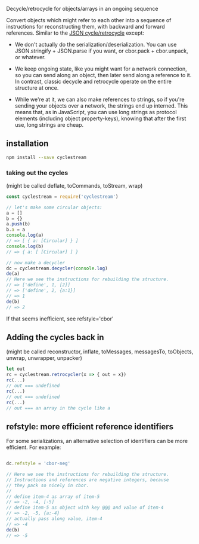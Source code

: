 Decycle/retrocycle for objects/arrays in an ongoing sequence

Convert objects which might refer to each other into a sequence of instructions for reconstructing them, with backward and forward references.  Similar to the [JSON cycle/retrocycle](https://www.npmjs.com/package/cycle) except:

* We don't actually do the serialization/deserialization.  You can use JSON.stringify + JSON.parse if you want, or cbor.pack + cbor.unpack, or whatever.

* We keep ongoing state, like you might want for a network connection, so you can send along an object, then later send along a reference to it.   In contrast, classic decycle and retrocycle operate on the entire structure at once.

* While we're at it, we can also make references to strings, so if you're sending your objects over a network, the strings end up interned.  This means that, as in JavaScript, you can use long strings as protocol elements (including object property-keys), knowing that after the first use, long strings are cheap.

## installation

```sh
npm install --save cyclestream
```

### taking out the cycles

(might be called deflate, toCommands, toStream, wrap)

```js
const cyclestream = require('cyclestream')

// let's make some circular objects:
a = []
b = {}
a.push(b)
b.a = a
console.log(a)
// => [ { a: [Circular] } ]
console.log(b)
// => { a: [ [Circular] ] }

// now make a decycler
dc = cyclestream.decycler(console.log)
de(a)
// Here we see the instructions for rebuilding the structure.
// => ['define', 1, [2]]
// => ['define', 2, {a:1}]
// => 1
de(b)
// => 2
```

If that seems inefficient, see refstyle='cbor'

## Adding the cycles back in

(might be called reconstructor, inflate, toMessages, messagesTo, toObjects, unwrap, unwrapper, unpacker)

```js
let out
rc = cyclestream.retrocycler(x => { out = x})
rc(...)
// out === undefined
rc(...)
// out === undefined
rc(...)
// out === an array in the cycle like a

```



## refstyle: more efficient reference identifiers

For some serializations, an alternative selection of identifiers can
be more efficient.   For example:

```js

dc.refstyle = 'cbor-neg'

// Here we see the instructions for rebuilding the structure.
// Instructions and references are negative integers, because
// they pack so nicely in cbor.
//
// define item-4 as array of item-5
// => -2, -4, [-5]
// define item-5 as object with key @@@ and value of item-4
// => -2, -5, {a:-4}
// actually pass along value, item-4
// => -4
de(b)
// => -5
